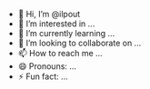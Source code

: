 - 👋 Hi, I’m @ilpout
- 👀 I’m interested in ...
- 🌱 I’m currently learning ...
- 💞️ I’m looking to collaborate on ...
- 📫 How to reach me ...
- 😄 Pronouns: ...
- ⚡ Fun fact: ...

<!---
ilpout/ilpout is a ✨ special ✨ repository because its `README.md` (this file) appears on your GitHub profile.
You can click the Preview link to take a look at your changes.
--->
